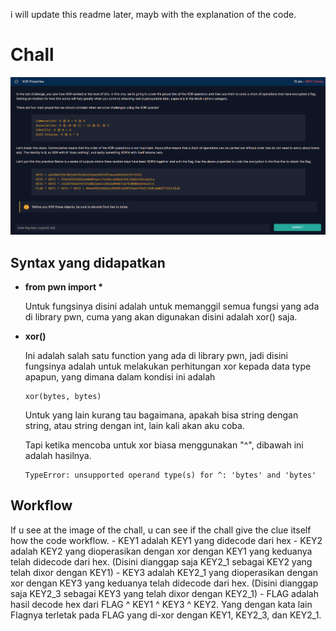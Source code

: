 <p>i will update this readme later, mayb with the explanation of the code. </p>

# Chall
<img src="img/properties.png">

## Syntax yang didapatkan

* __from pwn import *__

    Untuk fungsinya disini adalah untuk memanggil semua fungsi yang ada di library pwn, cuma yang akan digunakan disini adalah xor() saja.

* __xor()__

    Ini adalah salah satu function yang ada di library pwn, jadi disini fungsinya adalah untuk melakukan perhitungan xor kepada data type apapun, yang dimana dalam kondisi ini adalah

    ```
    xor(bytes, bytes)
    ```

    Untuk yang lain kurang tau bagaimana, apakah bisa string dengan string, atau string dengan int, lain kali akan aku coba.

    Tapi ketika mencoba untuk xor biasa menggunakan "^", dibawah ini adalah hasilnya.

    ```
    TypeError: unsupported operand type(s) for ^: 'bytes' and 'bytes'
    ```

## Workflow

If u see at the image of the chall, u can see if the chall give the clue itself how the code workflow.
    - KEY1 adalah KEY1 yang didecode dari hex
    - KEY2 adalah KEY2 yang dioperasikan dengan xor dengan KEY1 yang keduanya telah didecode dari hex. (Disini dianggap saja KEY2_1 sebagai KEY2 yang telah dixor dengan KEY1)
    - KEY3 adalah KEY2_1 yang dioperasikan dengan xor dengan KEY3 yang keduanya telah didecode dari hex. (Disini dianggap saja KEY2_3 sebagai KEY3 yang telah dixor dengan KEY2_1)
    - FLAG adalah hasil decode hex dari FLAG ^ KEY1 ^ KEY3 ^ KEY2. Yang dengan kata lain Flagnya terletak pada FLAG yang di-xor dengan KEY1, KEY2_3, dan KEY2_1.